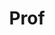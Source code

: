 ---
layout: person
given: Zoubin
family: Ghahramani
department: Department of Engineering
title: Prof
job_title: Professor of Information Engineering
image: /assets/upload/Ghahramani_Zoubin.jpg
webpage: https://mlg.eng.cam.ac.uk/zoubin/
biography: 'Zoubin Ghahramani is Professor of Information Engineering at the University
  of Cambridge and a Vice President of Research at Google DeepMind. He is a Fellow
  of St John''s College Cambridge. He has worked and studied at the University of
  Pennsylvania, MIT, the University of Toronto, the Gatsby Unit at UCL, and CMU.   He
  has served as programme and general chair of the leading international conferences
  in machine learning: AISTATS, ICML, and NIPS. In 2015 he was elected a Fellow of
  the Royal Society.'
---
